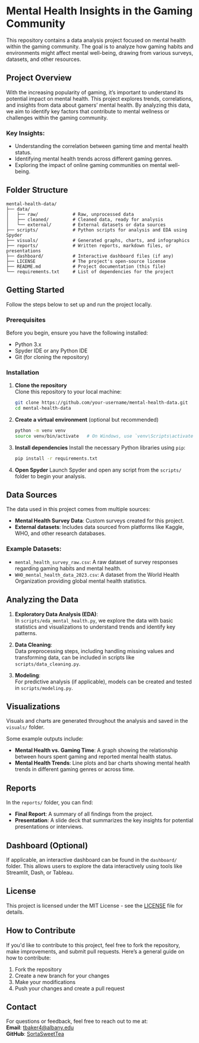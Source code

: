 # Mental Health Insights in the Gaming Community

This repository contains a data analysis project focused on mental health within the gaming community. The goal is to analyze how gaming habits and environments might affect mental well-being, drawing from various surveys, datasets, and other resources.

## Project Overview

With the increasing popularity of gaming, it’s important to understand its potential impact on mental health. This project explores trends, correlations, and insights from data about gamers’ mental health. By analyzing this data, we aim to identify key factors that contribute to mental wellness or challenges within the gaming community.

### Key Insights:
- Understanding the correlation between gaming time and mental health status.
- Identifying mental health trends across different gaming genres.
- Exploring the impact of online gaming communities on mental well-being.

## Folder Structure

```
mental-health-data/
├── data/
│   ├── raw/             # Raw, unprocessed data
│   ├── cleaned/         # Cleaned data, ready for analysis
│   └── external/        # External datasets or data sources
├── scripts/             # Python scripts for analysis and EDA using Spyder
├── visuals/             # Generated graphs, charts, and infographics
├── reports/             # Written reports, markdown files, or presentations
├── dashboard/           # Interactive dashboard files (if any)
├── LICENSE              # The project's open-source license
├── README.md            # Project documentation (this file)
└── requirements.txt     # List of dependencies for the project
```

## Getting Started

Follow the steps below to set up and run the project locally.

### Prerequisites

Before you begin, ensure you have the following installed:
- Python 3.x
- Spyder IDE or any Python IDE
- Git (for cloning the repository)

### Installation

1. **Clone the repository**  
   Clone this repository to your local machine:
   ```bash
   git clone https://github.com/your-username/mental-health-data.git
   cd mental-health-data
   ```

2. **Create a virtual environment** (optional but recommended)
   ```bash
   python -m venv venv
   source venv/bin/activate   # On Windows, use `venv\Scripts\activate`
   ```

3. **Install dependencies**
   Install the necessary Python libraries using `pip`:
   ```bash
   pip install -r requirements.txt
   ```

4. **Open Spyder**
   Launch Spyder and open any script from the `scripts/` folder to begin your analysis.

## Data Sources

The data used in this project comes from multiple sources:
- **Mental Health Survey Data**: Custom surveys created for this project.
- **External datasets**: Includes data sourced from platforms like Kaggle, WHO, and other research databases.

### Example Datasets:
- `mental_health_survey_raw.csv`: A raw dataset of survey responses regarding gaming habits and mental health.
- `WHO_mental_health_data_2023.csv`: A dataset from the World Health Organization providing global mental health statistics.

## Analyzing the Data

1. **Exploratory Data Analysis (EDA)**:  
   In `scripts/eda_mental_health.py`, we explore the data with basic statistics and visualizations to understand trends and identify key patterns.

2. **Data Cleaning**:  
   Data preprocessing steps, including handling missing values and transforming data, can be included in scripts like `scripts/data_cleaning.py`.

3. **Modeling**:  
   For predictive analysis (if applicable), models can be created and tested in `scripts/modeling.py`.

## Visualizations

Visuals and charts are generated throughout the analysis and saved in the `visuals/` folder.

Some example outputs include:
- **Mental Health vs. Gaming Time**: A graph showing the relationship between hours spent gaming and reported mental health status.
- **Mental Health Trends**: Line plots and bar charts showing mental health trends in different gaming genres or across time.

## Reports

In the `reports/` folder, you can find:
- **Final Report**: A summary of all findings from the project.
- **Presentation**: A slide deck that summarizes the key insights for potential presentations or interviews.

## Dashboard (Optional)

If applicable, an interactive dashboard can be found in the `dashboard/` folder. This allows users to explore the data interactively using tools like Streamlit, Dash, or Tableau.

## License

This project is licensed under the MIT License - see the [LICENSE](LICENSE) file for details.

## How to Contribute

If you'd like to contribute to this project, feel free to fork the repository, make improvements, and submit pull requests. Here’s a general guide on how to contribute:
1. Fork the repository
2. Create a new branch for your changes
3. Make your modifications
4. Push your changes and create a pull request

## Contact

For questions or feedback, feel free to reach out to me at:  
**Email**: tbaker4@albany.edu  
**GitHub**: [SortaSweetTea](https://github.com/SortaSweetTea)
